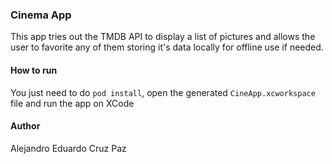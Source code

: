 ### Cinema App

This app tries out the TMDB API to display a list of pictures and allows the user to favorite any of them storing it's data locally for offline use if needed.  

#### How to run

You just need to do `pod install`, open the generated `CineApp.xcworkspace` file and run the app on XCode 

#### Author

Alejandro Eduardo Cruz Paz